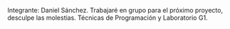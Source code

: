 Integrante: Daniel Sánchez. 
Trabajaré en grupo para el próximo proyecto, desculpe las molestias. 
Técnicas de Programación y Laboratorio G1. 
